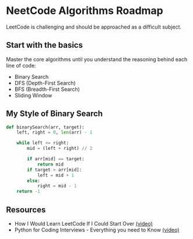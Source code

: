 # NeetCode Algorithms Roadmap

LeetCode is challenging and should be approached as a difficult subject.

## Start with the basics

Master the core algorithms until you understand the reasoning behind each line of code:

- Binary Search
- DFS (Depth-First Search)
- BFS (Breadth-First Search)
- Sliding Window

## My Style of Binary Search

```python
def binarySearch(arr, target):
    left, right = 0, len(arr) - 1

    while left <= right:
        mid = (left + right) // 2

        if arr[mid] == target:
            return mid        
        if target > arr[mid]:
            left = mid + 1
        else:
            right = mid - 1
    return -1
```

## Resources

- How I Would Learn LeetCode If I Could Start Over [(video)](https://www.youtube.com/watch?v=aHZW7TuY_yo)
- Python for Coding Interviews - Everything you need to Know [(video)](https://www.youtube.com/watch?v=0K_eZGS5NsU)
